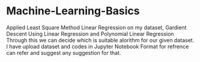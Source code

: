 # Machine-Learning-Basics
Applied Least Square Method Linear Regression on my dataset, Gardient Descent Using Linear Regression and Polynomial Linear Regression
Through this we can decide which is suitable alorithm for our given dataset.
I have upload dataset and codes in Jupyter Notebook Format for refrence can refer and suggest any suggestion for that.
